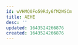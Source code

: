 ```yaml
---
id: wVHMQ0Fo59Rdy6fM2WSCm
title: AEHE
desc: ''
updated: 1643524266876
created: 1643524266876
---
```


